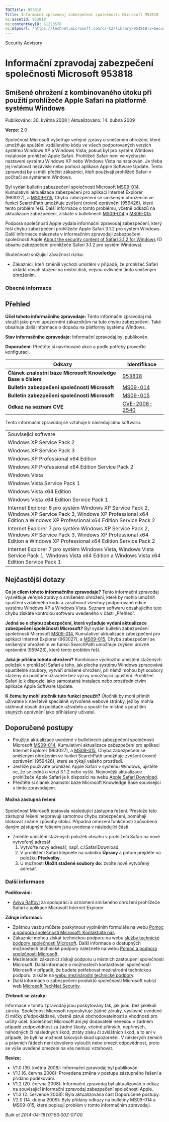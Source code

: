 ```yaml
---
TOCTitle: 953818
Title: Informační zpravodaj zabezpečení společnosti Microsoft 953818
ms:assetid: 953818
ms:contentKeyID: 61223578
ms:mtpsurl: 'https://technet.microsoft.com/cs-CZ/library/953818(v=Security.10)'
---
```


Security Advisory

Informační zpravodaj zabezpečení společnosti Microsoft 953818
=============================================================

Smíšené ohrožení z kombinovaného útoku při použití prohlížeče Apple Safari na platformě systému Windows
-------------------------------------------------------------------------------------------------------

Publikováno: 30. května 2008 | Aktualizováno: 14. dubna 2009

**Verze:** 2.0

Společnost Microsoft vyšetřuje veřejné zprávy o smíšeném ohrožení, které umožňuje spuštění vzdáleného kódu ve všech podporovaných verzích systému Windows XP a Windows Vista, pokud byl pro systém Windows instalován prohlížeč Apple Safari. Prohlížeč Safari není ve výchozím nastavení systému Windows XP nebo Windows Vista nainstalován. Je třeba jej instalovat nezávisle nebo pomocí aplikace Apple Software Update. Tento zpravodaj by si měli přečíst zákazníci, kteří používají prohlížeč Safari v počítači se systémem Windows.

Byl vydán bulletin zabezpečení společnosti Microsoft [MS09-014](http://go.microsoft.com/fwlink/?linkid=146659), Kumulativní aktualizace zabezpečení pro aplikaci Internet Explorer (963027), a [MS09-015](http://go.microsoft.com/fwlink/?linkid=146803), Chyba zabezpečení se smíšeným ohrožením ve funkci SearchPath umožňuje zvýšení úrovně oprávnění (959426), které tento problém řeší. Další informace o tomto problému, včetně odkazů na aktualizace zabezpečení, získáte v bulletinech [MS09-014](http://go.microsoft.com/fwlink/?linkid=146659) a [MS09-015](http://go.microsoft.com/fwlink/?linkid=146803).

Podpora společnosti Apple vydala informační zpravodaj zabezpečení, který řeší chybu zabezpečení prohlížeče Apple Safari 3.1.2 pro systém Windows. Další informace naleznete v informačním zpravodaji zabezpečení společnosti Apple [About the security content of Safari 3.1.2 for Windows](http://support.apple.com/kb/ht2092) (O obsahu zabezpečení prohlížeče Safari 3.1.2 pro systém Windows).

Skutečnosti snižující závažnost rizika:

-   Zákazníci, kteří změnili výchozí umístění v případě, že prohlížeč Safari ukládá obsah stažení na místní disk, nejsou ovlivněni tímto smíšeným ohrožením.

### Obecné informace

Přehled
-------

<span></span>
**Účel tohoto informačního zpravodaje:** Tento informační zpravodaj má sloužit jako první upozornění zákazníkům na tuto chybu zabezpečení. Také obsahuje další informace o dopadu na platformy systému Windows.

**Stav informačního zpravodaje:** Informační zpravodaj byl publikován.

**Doporučení:** Přečtěte si navrhované akce a podle potřeby proveďte konfiguraci.

| Odkazy                                                      | Identifikace                                                                     |
|-------------------------------------------------------------|----------------------------------------------------------------------------------|
| **Článek znalostní báze Microsoft Knowledge Base s číslem** | [953818](http://support.microsoft.com/kb/953818/cs)                              |
| **Bulletin zabezpečení společnosti Microsoft**              | [MS09-014](http://go.microsoft.com/fwlink/?linkid=146659)                        |
| **Bulletin zabezpečení společnosti Microsoft**              | [MS09-015](http://go.microsoft.com/fwlink/?linkid=146803)                        |
| **Odkaz na seznam CVE**                                     | [CVE-2008-2540](http://www.cve.mitre.org/cgi-bin/cvename.cgi?name=cve-2008-2540) |

Tento informační zpravodaj se vztahuje k následujícímu softwaru.

|                                                                                                                                                                               |
|-------------------------------------------------------------------------------------------------------------------------------------------------------------------------------|
| Související software                                                                                                                                                          |
| Windows XP Service Pack 2                                                                                                                                                     |
| Windows XP Service Pack 3                                                                                                                                                     |
| Windows XP Professional x64 Edition                                                                                                                                           |
| Windows XP Professional x64 Edition Service Pack 2                                                                                                                            |
| Windows Vista                                                                                                                                                                 |
| Windows Vista Service Pack 1                                                                                                                                                  |
| Windows Vista x64 Edition                                                                                                                                                     |
| Windows Vista x64 Edition Service Pack 1                                                                                                                                      |
| Internet Explorer 6 pro systém Windows XP Service Pack 2, Windows XP Service Pack 3, Windows XP Professional x64 Edition a Windows XP Professional x64 Edition Service Pack 2 |
| Internet Explorer 7 pro systém Windows XP Service Pack 2, Windows XP Service Pack 3, Windows XP Professional x64 Edition a Windows XP Professional x64 Edition Service Pack 2 |
| Internet Explorer 7 pro systém Windows Vista, Windows Vista Service Pack 1, Windows Vista x64 Edition a Windows Vista x64 Edition Service Pack 1                              |

Nejčastější dotazy
------------------

<span></span>
**Co je cílem tohoto informačního zpravodaje?**
Tento informační zpravodaj vysvětluje veřejné zprávy o smíšeném ohrožení, které by mohlo umožnit spuštění vzdáleného kódu a zasáhnout všechny podporované edice systému Windows XP a Windows Vista. Seznam softwaru obsahujícího tuto chybu získáte kontrolou softwaru uvedeného v části „Přehled“.

**Jedná se o chybu zabezpečení, která vyžaduje vydání aktualizace zabezpečení společnosti Microsoft?**
Byl vydán bulletin zabezpečení společnosti Microsoft [MS09-014](http://go.microsoft.com/fwlink/?linkid=146659), Kumulativní aktualizace zabezpečení pro aplikaci Internet Explorer (963027), a [MS09-015](http://go.microsoft.com/fwlink/?linkid=146803), Chyba zabezpečení se smíšeným ohrožením ve funkci SearchPath umožňuje zvýšení úrovně oprávnění (959426), které tento problém řeší.

**Jaká je příčina tohoto ohrožení?**
Kombinace výchozího umístění stažených položek v prohlížeči Safari a toho, jak plocha systému Windows zpracovává spustitelné soubory, vytváří smíšené ohrožení, při němž mohou být soubory staženy do počítače uživatele bez výzvy umožňující spuštění. Prohlížeč Safari je k dispozici jako samostatná instalace nebo prostřednictvím aplikace Apple Software Update.

**K čemu by mohl útočník tuto funkci zneužít?**
Útočník by mohl přimět uživatele k návštěvě speciálně vytvořené webové stránky, jež by mohla stáhnout obsah do počítače uživatele a spustit ho místně s použitím stejných oprávnění jako přihlášený uživatel.

Doporučené postupy
------------------

<span></span>
-   Použijte aktualizace uvedené v bulletinech zabezpečení společnosti Microsoft [MS09-014](http://go.microsoft.com/fwlink/?linkid=146659), Kumulativní aktualizace zabezpečení pro aplikaci Internet Explorer (963027), a [MS09-015](http://go.microsoft.com/fwlink/?linkid=146803), Chyba zabezpečení se smíšeným ohrožením ve funkci SearchPath umožňuje zvýšení úrovně oprávnění (959426), které se týkají vašeho prostředí.
-   Jestliže používáte prohlížeč Apple Safari v systému Windows, ujistěte se, že se jedná o verzi 3.1.2 nebo vyšší. Nejnovější aktualizace prohlížeče Apple Safari je k dispozici na webu [Apple Safari Download](http://www.apple.com/safari/download/).
-   Přečtěte si článek znalostní báze Microsoft Knowledge Base související s tímto zpravodajem.

#### Možná zástupná řešení

Společnost Microsoft testovala následující zástupná řešení. Přestože tato zástupná řešení neopravují samotnou chybu zabezpečení, pomáhají blokovat známé způsoby útoku. Případná omezení funkčnosti způsobená daným zástupným řešením jsou uvedena v následující části.

-   Změňte umístění stažených položek obsahu v prohlížeči Safari na nově vytvořený adresář
    1.  Vytvořte nový adresář, např. c:\\SafariDownload.
    2.  V prohlížeči Safari klepněte na nabídku **Úpravy** a potom přejděte na položku **Předvolby**.
    3.  U možnosti **Uložit stažené soubory do:** zvolte nově vytvořený adresář.

### Další informace

**Poděkování:**

-   [Avivu Raffovi](http://aviv.raffon.net/) za spolupráci a oznámení smíšeného ohrožení prohlížeče Safari a aplikace Microsoft Internet Explorer

**Zdroje informací:**

-   Zpětnou vazbu můžete poskytnout vyplněním formuláře na webu [Pomoc a podpora společnosti Microsoft: Kontaktujte nás](https://support.microsoft.com/common/survey.aspx?scid=sw;en;1257&amp;showpage=1&amp;ws=technet&amp;sd=tech).
-   Zákazníci mohou získat technickou podporu na webu [služby technické podpory společnosti Microsoft](http://go.microsoft.com/fwlink/?linkid=21131). Další informace o dostupných možnostech technické podpory naleznete na webu [Pomoc a podpora společnosti Microsoft](http://support.microsoft.com/?ln=cs).
-   Mezinárodní zákazníci získají podporu u místních zastoupení společnosti Microsoft. Další informace o možnostech kontaktování společnosti Microsoft v případě, že budete potřebovat mezinárodní technickou podporu, získáte na [webu mezinárodní technické podpory](http://go.microsoft.com/fwlink/?linkid=21155).
-   Další informace o zabezpečení produktů společnosti Microsoft nabízí web [Microsoft TechNet Security](http://go.microsoft.com/fwlink/?linkid=21132).

**Zřeknutí se záruky:**

Informace v tomto zpravodaji jsou poskytovány tak, jak jsou, bez jakékoli záruky. Společnost Microsoft neposkytuje žádné záruky, výslovně uvedené či mlčky předpokládané, včetně záruk obchodovatelnosti a vhodnosti pro určitý účel. Společnost Microsoft ani její dodavatelé nenesou v žádném případě zodpovědnost za žádné škody, včetně přímých, nepřímých, náhodných či následných škod, ztráty zisku či zvláštních škod, a to ani v případě, že byli na možnost takových škod upozorněni. V některých zemích a právních řádech není dovoleno vyloučit nebo omezit odpovědnost, proto se výše uvedené omezení na vás nemusí vztahovat.

**Revize:**

-   V1.0 (30. května 2008): Informační zpravodaj byl publikován.
-   V1.1 (6. června 2008): Provedena změna v postupu zástupného řešení a přidáno poděkování.
-   V1.2 (20. června 2008): Informační zpravodaj byl aktualizován o odkaz na související informační zpravodaj zabezpečení společnosti Apple.
-   V1.3 (2. července 2008): Byla aktualizována část Doporučené postupy.
-   V2.0 (14. dubna 2009): Byly přidány odkazy na bulletiny MS09-014 a MS09-015, které popisují problém v tomto informačním zpravodaji.

*Built at 2014-04-18T01:50:00Z-07:00*
